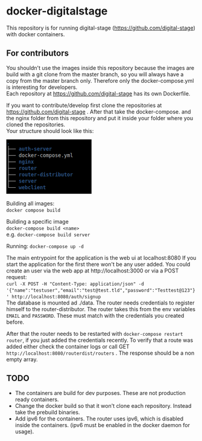 # docker-digitalstage


This repository is for running digital-stage (https://github.com/digital-stage) with docker containers. 


## For contributors

You shouldn't use the images inside this repository because the images are build with a git clone from 
the master branch, so you will always have a copy from the master branch only. Therefore only the 
docker-compose.yml is interesting for developers.  
Each repository at https://github.com/digital-stage has its own Dockerfile.  

If you want to contribute/develop first clone the repositories at https://github.com/digital-stage .
After that take the docker-compose. and the nginx folder from this repository and put it inside your folder where you 
cloned the repositories.  
Your structure should look like this:


![folder structure](structure.png)

Building all images:  
`docker compose build`

Building a specific image  
`docker-compose build <name>`  
e.g. `docker-compose build server`

Running:
`docker-compose up -d`

The main entrypoint for the application is the web ui at localhost:8080
If you start the application for the first there won't be any user added. You could create an user via the web app at 
http://localhost:3000 or via a POST request:  
`curl -X POST -H "Content-Type: application/json" -d '{"name":"testuser","email":"test@test.tld","password":"Testtest@123"}' http://localhost:8080/auth/signup
`  
The database is mounted ad ./data. 
The router needs credentials to register himself to the router-distributor. The router takes this from 
the env variables `EMAIL` and `PASSWORD`. These must match with the credentials you created before.

After that the router needs to be restarted with `docker-compose restart router`, if you just added the credentials
recently. 
To verify that a route was added either check the container logs or call GET `http://localhost:8080/routerdist/routers` . 
The response should be a non empty array.


## TODO
- The containers are build for dev purposes. These are not production ready containers.
- Change the docker build so that it won't clone each repository. Instead take the prebuild binaries.
- Add ipv6 for the containers. The router uses ipv6, which is disabled inside the containers. (ipv6 must
be enabled in the docker daemon for usage).


